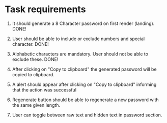 # Task requirements

1. It should generate a 8 Character password on first render (landing).
DONE!
2. User should be able to include or exclude numbers and special character.
DONE!

3. Alphabetic characters are mandatory. User should not be able to exclude these.
DONE!

4. After clicking on "Copy to clipboard" the generated password will be copied to clipboard.


5. A alert should appear after clicking on "Copy to clipboard" informing that the action was successful
6. Regenerate button should be able to regenerate a new password with the same given length.
7. User can toggle between raw text and hidden text in password section.
